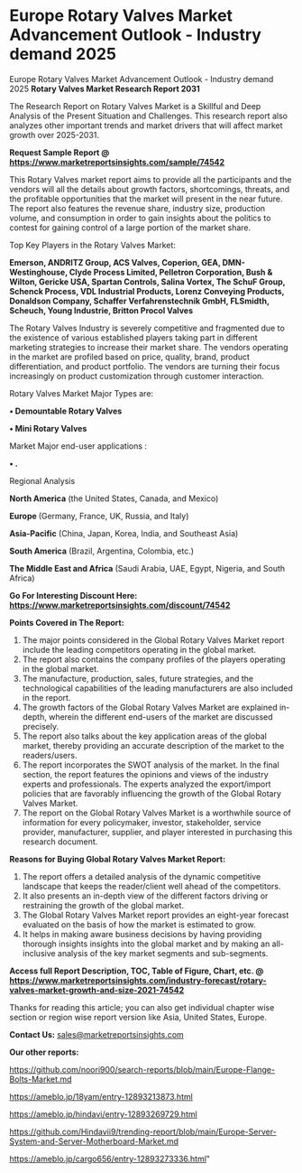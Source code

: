 # Europe Rotary Valves Market Advancement Outlook - Industry demand 2025
 Europe Rotary Valves Market Advancement Outlook - Industry demand 2025
<strong>Rotary Valves Market Research Report 2031</strong>

The Research Report on Rotary Valves Market is a Skillful and Deep Analysis of the Present Situation and Challenges. This research report also analyzes other important trends and market drivers that will affect market growth over 2025-2031.

<strong>Request Sample Report @ <a href=https://www.marketreportsinsights.com/sample/74542>https://www.marketreportsinsights.com/sample/74542</a></strong>

This Rotary Valves market report aims to provide all the participants and the vendors will all the details about growth factors, shortcomings, threats, and the profitable opportunities that the market will present in the near future. The report also features the revenue share, industry size, production volume, and consumption in order to gain insights about the politics to contest for gaining control of a large portion of the market share.

Top Key Players in the Rotary Valves Market:

<strong>Emerson, ANDRITZ Group, ACS Valves, Coperion, GEA, DMN-Westinghouse, Clyde Process Limited, Pelletron Corporation, Bush & Wilton, Gericke USA, Spartan Controls, Salina Vortex, The SchuF Group, Schenck Process, VDL Industrial Products, Lorenz Conveying Products, Donaldson Company, Schaffer Verfahrenstechnik GmbH, FLSmidth, Scheuch, Young Industrie, Britton Procol Valves</strong>

The Rotary Valves Industry is severely competitive and fragmented due to the existence of various established players taking part in different marketing strategies to increase their market share. The vendors operating in the market are profiled based on price, quality, brand, product differentiation, and product portfolio. The vendors are turning their focus increasingly on product customization through customer interaction.

Rotary Valves Market Major Types are:

<strong>• Demountable Rotary Valves

• Mini Rotary Valves</strong>

Market Major end-user applications :

<strong>• .</strong>

Regional Analysis

</u><strong><b>North America</b></strong> (the United States, Canada, and Mexico)

<strong><b>Europe </b></strong>(Germany, France, UK, Russia, and Italy)

<strong><b>Asia-Pacific</b></strong> (China, Japan, Korea, India, and Southeast Asia)

<strong><b>South America</b></strong> (Brazil, Argentina, Colombia, etc.)

<strong><b>The Middle East and Africa</b></strong> (Saudi Arabia, UAE, Egypt, Nigeria, and South Africa)

<strong>Go For Interesting Discount Here: <a href=https://www.marketreportsinsights.com/discount/74542>https://www.marketreportsinsights.com/discount/74542</a></strong>

<strong>Points Covered in The Report:</strong>
<ol>
  <li>The major points considered in the Global Rotary Valves Market report include the leading competitors operating in the global market.</li>
  <li>The report also contains the company profiles of the players operating in the global market.</li>
  <li>The manufacture, production, sales, future strategies, and the technological capabilities of the leading manufacturers are also included in the report.</li>
  <li>The growth factors of the Global Rotary Valves Market are explained in-depth, wherein the different end-users of the market are discussed precisely.</li>
  <li>The report also talks about the key application areas of the global market, thereby providing an accurate description of the market to the readers/users.</li>
  <li>The report incorporates the SWOT analysis of the market. In the final section, the report features the opinions and views of the industry experts and professionals. The experts analyzed the export/import policies that are favorably influencing the growth of the Global Rotary Valves Market.</li>
  <li>The report on the Global Rotary Valves Market is a worthwhile source of information for every policymaker, investor, stakeholder, service provider, manufacturer, supplier, and player interested in purchasing this research document.</li>
</ol>
<strong>Reasons for Buying Global Rotary Valves Market Report:</strong>

<ol>
  <li>The report offers a detailed analysis of the dynamic competitive landscape that keeps the reader/client well ahead of the competitors.</li>
  <li>It also presents an in-depth view of the different factors driving or restraining the growth of the global market.</li>
  <li>The Global Rotary Valves Market report provides an eight-year forecast evaluated on the basis of how the market is estimated to grow.</li>
  <li>It helps in making aware business decisions by having providing thorough insights insights into the global market and by making an all-inclusive analysis of the key market segments and sub-segments.</li>
</ol>
<strong>Access full Report Description, TOC, Table of Figure, Chart, etc. @ <a href=https://www.marketreportsinsights.com/industry-forecast/rotary-valves-market-growth-and-size-2021-74542>https://www.marketreportsinsights.com/industry-forecast/rotary-valves-market-growth-and-size-2021-74542</a></strong>


Thanks for reading this article; you can also get individual chapter wise section or region wise report version like Asia, United States, Europe.

<strong>Contact Us:</strong>
sales@marketreportsinsights.com

<strong>Our other reports:</strong>

<a href=https://github.com/noori900/search-reports/blob/main/Europe-Flange-Bolts-Market.md>https://github.com/noori900/search-reports/blob/main/Europe-Flange-Bolts-Market.md</a>

<a href=https://ameblo.jp/18yam/entry-12893213873.html>https://ameblo.jp/18yam/entry-12893213873.html</a>

<a href=https://ameblo.jp/hindavi/entry-12893269729.html>https://ameblo.jp/hindavi/entry-12893269729.html</a>

<a href=https://github.com/Hindavii9/trending-report/blob/main/Europe-Server-System-and-Server-Motherboard-Market.md>https://github.com/Hindavii9/trending-report/blob/main/Europe-Server-System-and-Server-Motherboard-Market.md</a>

<a href=https://ameblo.jp/cargo656/entry-12893273336.html>https://ameblo.jp/cargo656/entry-12893273336.html</a>"
